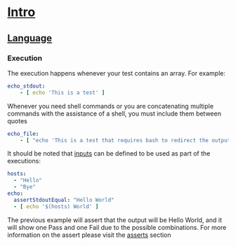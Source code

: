 # [Intro](README.md)
## [Language](language.md)
### Execution

The execution happens whenever your test contains an array. For example:

```yml
echo_stdout:
    - [ echo 'This is a test' ]
```

Whenever you need shell commands or you are concatenating multiple commands with the assistance of a shell, you must include them between quotes

```yml
echo_file:
    - [ "echo 'This is a test that requires bash to redirect the output to a' > file" ]
```

It should be noted that [inputs](language_inputs.md) can be defined to be used as part of the executions:
```yml
hosts:
  - "Hello"
  - "Bye"
echo:
  assertStdoutEqual: "Hello World"
  - [ echo '$(hosts) World' ]
```

The previous example will assert that the output will be Hello World, and it will show one Pass and one Fail due to the possible combinations. For more information on the assert please visit the [asserts](language_asserts.md) section